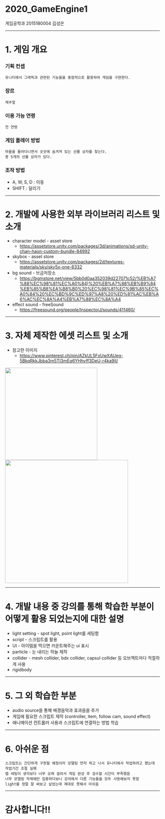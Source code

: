 # 2020_GameEngine1

게임공학과 2015180004 김성은      

***    

# 1. 게임 개요   
### 기획 컨셉   
    유니티에서 그래픽과 관련된 기능들을 중점적으로 활용하여 게임을 구현한다.  
### 장르  
    캐주얼  
### 이용 가능 연령  
    전 연령  
### 게임 플레이 방법  
    마을을 돌아다니면서 곳곳에 숨겨져 있는 선물 상자를 찾는다.   
    총 5개의 선물 상자가 있다.   
### 조작 방법  
* A, W, S, D : 이동  
* SHIFT : 달리기

***   

# 2. 개발에 사용한 외부 라이브러리 리스트 및 소개   
* character model - asset store    
    - <https://assetstore.unity.com/packages/3d/animations/sd-unity-chan-haon-custom-bundle-84992>   
* skybox - asset store     
    - <https://assetstore.unity.com/packages/2d/textures-materials/sky/sky5x-one-6332>   
* bg sound - 브금저장소    
    - <https://bgmstore.net/view/5bb0d0aa352039d227071c52/%EB%A7%88%EC%98%81%EC%A0%84)%20%EB%A7%88%EB%B9%84%EB%85%B8%EA%B8%B0%20%EC%98%81%EC%9B%85%EC%A0%84%20%EC%BD%9C%ED%97%A8%20%ED%81%AC%EB%A6%AC%EC%8A%A4%EB%A7%88%EC%8A%A4>   
* effect sound - freeSound     
    - <https://freesound.org/people/InspectorJ/sounds/411460/>   

***   

# 3. 자체 제작한 에셋 리스트 및 소개  
* 참고한 이미지     
    - <https://www.pinterest.ch/pin/AZkUL5FxUwXAUeg-5BkqRkkJbba3m5TI3mEq6YHhvff3DeU-r4ka9lI/>  
<div>  
<img width="300" src="https://user-images.githubusercontent.com/22375492/86146557-5743aa80-bb33-11ea-8ff5-3547f15decd9.jpg">
<img width ="400" src="https://user-images.githubusercontent.com/22375492/86420006-1359cc80-bd10-11ea-8cf9-696a56098963.PNG">
</div>

***  

# 4. 개발 내용 중 강의를 통해 학습한 부분이 어떻게 활용 되었는지에 대한 설명  
* light setting - spot light, point light를 세팅함   
* script - 스크립트를 활용   
* UI - 아이템을 먹으면 카운트해주는 ui 표시   
* particle - 눈 내리는 하늘 제작   
* collider - mesh collider, bdx collider, capsul collider 등 오브젝트마다 적절하게 사용   
* rigidbody    
    
***    

# 5. 그 외 학습한 부분     
* audio source을 통해  배경음악과 효과음을 추가   
* 게임에 필요한 스크립트 제작 (controller, item, follow cam, sound effect)   
* 애니메이션 컨트롤러 사용과 스크립트에 연결하는 방법 학습   
    
***    

# 6. 아쉬운 점   
    스크립트는 간단하게 구현할 예정이라 모델링 먼저 하고 나서 유니티에서 작업하려고 했는데 작업기간 조절 실패   
    맵 세팅이 생각보다 너무 오래 걸려서 게임 완성 후 검수할 시간이 부족했음   
    너무 모델링 자체에만 집중하다보니 강의에서 다룬 기능들을 모두 사용해보지 못함   
    light를 정말 잘 써보고 싶었는데 제대로 못해서 아쉬움  
    
***   

# 감사합니다!!
    
    
